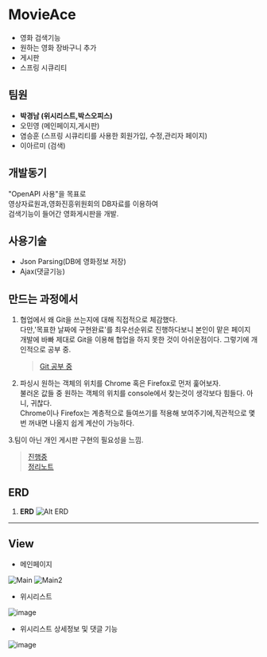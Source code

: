 # MovieAce
  
  * 영화 검색기능    
  * 원하는 영화 장바구니 추가     
  * 게시판
  * 스프링 시큐리티 
  
  팀원
  ----------------------
   * __박경남 (위시리스트,박스오피스)__  
   * 오민영 (메인페이지,게시판)  
   * 염승훈 (스프링 시큐리티를 사용한 회원가입, 수정,관리자 페이지)    
   * 이아르미 (검색)
   
   개발동기
  ----------------------
   "OpenAPI 사용"을 목표로  
   영상자료원과,영화진흥위원회의 DB자료를 이용하여  
   검색기능이 들어간 영화게시판을 개발.
   
   사용기술
   ------------------------
   * Json Parsing(DB에 영화정보 저장)   
   * Ajax(댓글기능)
   
   만드는 과정에서
   ------------------------
   1. 협업에서 왜 Git을 쓰는지에 대해 직접적으로 체감했다.  
       다만,'목표한 날짜에 구현완료'를 최우선순위로 진행하다보니 본인이 맡은 페이지 개발에 바빠 제대로 Git을 이용해 협업을 하지 못한 것이
       아쉬운점이다. 그렇기에 개인적으로 공부 중.  
         > [Git  공부 중](https://github.com/Cal-D/iTshirt) 
       
   2. 파싱시 원하는 객체의 위치를 Chrome 혹은 Firefox로 먼저 훑어보자.     
      불러온 값들 중 원하는 객체의 위치를 console에서 찾는것이 생각보다 힘들다. 아니, 귀찮다.    
      Chrome이나 Firefox는 계층적으로 들여쓰기를 적용해 보여주기에,직관적으로 몇번 꺼내면 나올지 쉽게 계산이 가능하다.   
      
   3.팀이 아닌 개인 게시판 구현의 필요성을 느낌.    
   > [진행중](https://github.com/Cal-D/SpringStart)   
      [정리노트](https://cal-d.tistory.com/)     
          
   
   
   ERD 
  ----------------------
 1. <Strong>ERD</Strong>
  ![Alt ERD](https://user-images.githubusercontent.com/53854831/70408595-12b7cb00-1a8c-11ea-8d79-bf88903541bc.PNG)
   
 ***
   View 
  ----------------------
  * 메인페이지
  
  ![Main](https://user-images.githubusercontent.com/43934497/71876204-9509dc80-3169-11ea-9892-18fd7a1255fe.PNG)
  ![Main2](https://user-images.githubusercontent.com/43934497/71876244-a94dd980-3169-11ea-9944-9b8e95194e45.PNG)  
  
  * 위시리스트
  
  ![image](https://user-images.githubusercontent.com/43934497/71903288-1895ee80-31a7-11ea-8e6e-5d0e3a31071f.png)
  * 위시리스트 상세정보 및 댓글 기능
  
  ![image](https://user-images.githubusercontent.com/43934497/71903309-22b7ed00-31a7-11ea-9fa8-82ea678fef63.png)
 
  
